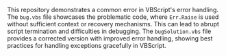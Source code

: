 This repository demonstrates a common error in VBScript's error handling.  The `bug.vbs` file showcases the problematic code, where `Err.Raise` is used without sufficient context or recovery mechanisms. This can lead to abrupt script termination and difficulties in debugging.  The `bugSolution.vbs` file provides a corrected version with improved error handling, showing best practices for handling exceptions gracefully in VBScript.